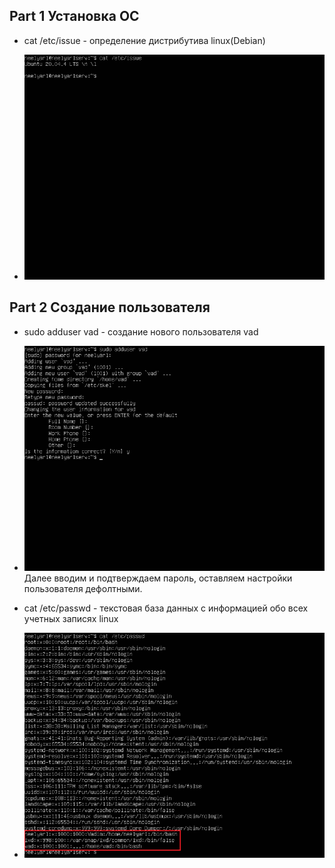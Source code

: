 ## Part 1 Установка ОС ##

* cat /etc/issue - определение дистрибутива linux(Debian)

* ![linux ubuntu version](/Screenshots/part_1.jpg)

## Part 2 Создание пользователя ##

* sudo adduser vad - создание нового пользователя vad

* ![user creation](/Screenshots/part_2.1.jpg)
Далее вводим и подтверждаем пароль, оставляем настройки пользователя дефолтными.

* cat /etc/passwd - текстовая база данных с информацией обо всех учетных записях linux

* ![accounts info](/Screenshots/part_2.2.jpg)
